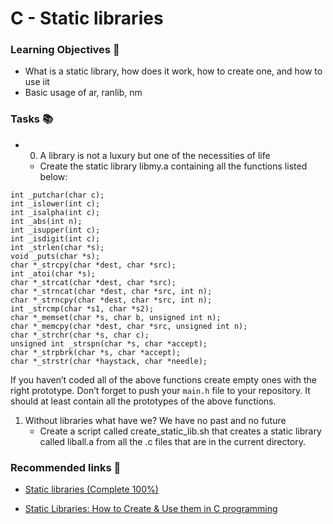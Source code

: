 # C - Static libraries

### Learning Objectives 🎯 

- What is a static library, how does it work, how to create one, and how to use iit
- Basic usage of ar, ranlib, nm

### Tasks 📚

- 0. A library is not a luxury but one of the necessities of life
	- Create the static library libmy.a containing all the functions listed below:
	
~~~
int _putchar(char c);
int _islower(int c);
int _isalpha(int c);
int _abs(int n);
int _isupper(int c);
int _isdigit(int c);
int _strlen(char *s);
void _puts(char *s);
char *_strcpy(char *dest, char *src);
int _atoi(char *s);
char *_strcat(char *dest, char *src);
char *_strncat(char *dest, char *src, int n);
char *_strncpy(char *dest, char *src, int n);
int _strcmp(char *s1, char *s2);
char *_memset(char *s, char b, unsigned int n);
char *_memcpy(char *dest, char *src, unsigned int n);
char *_strchr(char *s, char c);
unsigned int _strspn(char *s, char *accept);
char *_strpbrk(char *s, char *accept);
char *_strstr(char *haystack, char *needle);
~~~
If you haven’t coded all of the above functions create empty ones with the right prototype.
Don’t forget to push your `main.h` file to your repository. It should at least contain all the prototypes of the above functions.

1. Without libraries what have we? We have no past and no future
	- Create a script called create_static_lib.sh that creates a static library called liball.a from all the .c files that are in the current directory.

### Recommended links 🔗

- [Static libraries (Complete 100%)](https://www.youtube.com/watch?v=tgBjyhq0SAs)

- [Static Libraries: How to Create & Use them in C programming](https://www.youtube.com/watch?v=icbR8V5eOQc)


